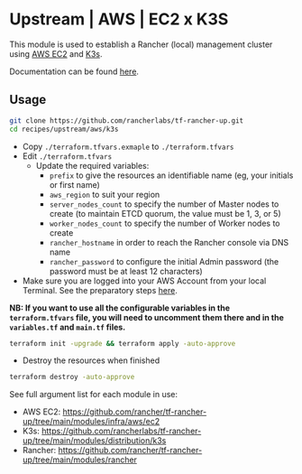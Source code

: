 # Upstream | AWS | EC2 x K3S

This module is used to establish a Rancher (local) management cluster using [AWS EC2](https://aws.amazon.com/ec2/) and [K3s](https://docs.k3s.io/).

Documentation can be found [here](./docs.md).

## Usage

```bash
git clone https://github.com/rancherlabs/tf-rancher-up.git
cd recipes/upstream/aws/k3s
```

- Copy `./terraform.tfvars.exmaple` to `./terraform.tfvars`
- Edit `./terraform.tfvars`
  - Update the required variables:
    -  `prefix` to give the resources an identifiable name (eg, your initials or first name)
    -  `aws_region` to suit your region
    -  `server_nodes_count` to specify the number of Master nodes to create (to maintain ETCD quorum, the value must be 1, 3, or 5)
    -  `worker_nodes_count` to specify the number of Worker nodes to create
    -  `rancher_hostname` in order to reach the Rancher console via DNS name
    -  `rancher_password` to configure the initial Admin password (the password must be at least 12 characters)
- Make sure you are logged into your AWS Account from your local Terminal. See the preparatory steps [here](../../../../modules/infra/aws/README.md).

**NB: If you want to use all the configurable variables in the `terraform.tfvars` file, you will need to uncomment them there and in the `variables.tf` and `main.tf` files.**

```bash
terraform init -upgrade && terraform apply -auto-approve
```

- Destroy the resources when finished
```bash
terraform destroy -auto-approve
```

See full argument list for each module in use:
  - AWS EC2: https://github.com/rancher/tf-rancher-up/tree/main/modules/infra/aws/ec2
  - K3s: https://github.com/rancherlabs/tf-rancher-up/tree/main/modules/distribution/k3s
  - Rancher: https://github.com/rancher/tf-rancher-up/tree/main/modules/rancher
